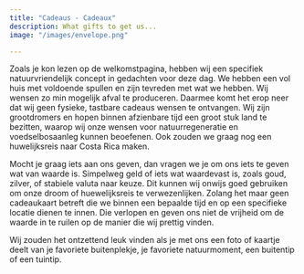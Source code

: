 ```yaml
---
title: "Cadeaus - Cadeaux"
description: What gifts to get us...
image: "/images/envelope.png"

---
```

Zoals je kon lezen op de welkomstpagina, hebben wij een specifiek natuurvriendelijk concept in gedachten voor deze dag. We hebben een vol huis met voldoende spullen en zijn tevreden met wat we hebben. Wij wensen zo min mogelijk afval te produceren. Daarmee komt het erop neer dat wij geen fysieke, tastbare cadeaus wensen te ontvangen. Wij zijn grootdromers en hopen binnen afzienbare tijd een groot stuk land te bezitten, waarop wij onze wensen voor natuurregeneratie en voedselbosaanleg kunnen beoefenen. Ook zouden we graag nog een huwelijksreis naar Costa Rica maken.

Mocht je graag iets aan ons geven, dan vragen we je om ons iets te geven wat van waarde is. Simpelweg geld of iets wat waardevast is, zoals goud, zilver, of stabiele valuta naar keuze. Dit kunnen wij onwijs goed gebruiken om onze droom of huewelijksreis te verwezenlijken. Zolang het maar geen cadeaukaart betreft die we binnen een bepaalde tijd en op een specifieke locatie dienen te innen. Die verlopen en geven ons niet de vrijheid om de waarde in te ruilen op de manier die wij prettig vinden.

Wij zouden het ontzettend leuk vinden als je met ons een foto of kaartje deelt van je favoriete buitenplekje, je favoriete natuurmoment, een buitentip of een tuintip.